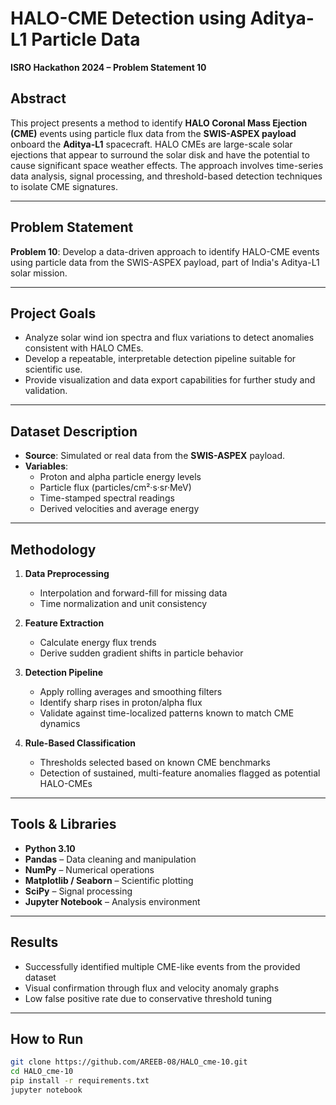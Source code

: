 # HALO-CME Detection using Aditya-L1 Particle Data  
**ISRO Hackathon 2024 – Problem Statement 10**

## Abstract
This project presents a method to identify **HALO Coronal Mass Ejection (CME)** events using particle flux data from the **SWIS-ASPEX payload** onboard the **Aditya-L1** spacecraft. HALO CMEs are large-scale solar ejections that appear to surround the solar disk and have the potential to cause significant space weather effects. The approach involves time-series data analysis, signal processing, and threshold-based detection techniques to isolate CME signatures.

---

## Problem Statement
**Problem 10**: Develop a data-driven approach to identify HALO-CME events using particle data from the SWIS-ASPEX payload, part of India's Aditya-L1 solar mission.

---

## Project Goals
- Analyze solar wind ion spectra and flux variations to detect anomalies consistent with HALO CMEs.
- Develop a repeatable, interpretable detection pipeline suitable for scientific use.
- Provide visualization and data export capabilities for further study and validation.

---

## Dataset Description
- **Source**: Simulated or real data from the **SWIS-ASPEX** payload.
- **Variables**:
  - Proton and alpha particle energy levels
  - Particle flux (particles/cm²·s·sr·MeV)
  - Time-stamped spectral readings
  - Derived velocities and average energy

---

## Methodology

1. **Data Preprocessing**
   - Interpolation and forward-fill for missing data
   - Time normalization and unit consistency

2. **Feature Extraction**
   - Calculate energy flux trends
   - Derive sudden gradient shifts in particle behavior

3. **Detection Pipeline**
   - Apply rolling averages and smoothing filters
   - Identify sharp rises in proton/alpha flux
   - Validate against time-localized patterns known to match CME dynamics

4. **Rule-Based Classification**
   - Thresholds selected based on known CME benchmarks
   - Detection of sustained, multi-feature anomalies flagged as potential HALO-CMEs

---

## Tools & Libraries
- **Python 3.10**
- **Pandas** – Data cleaning and manipulation  
- **NumPy** – Numerical operations  
- **Matplotlib / Seaborn** – Scientific plotting  
- **SciPy** – Signal processing  
- **Jupyter Notebook** – Analysis environment

---

## Results
- Successfully identified multiple CME-like events from the provided dataset
- Visual confirmation through flux and velocity anomaly graphs
- Low false positive rate due to conservative threshold tuning

---

## How to Run

```bash
git clone https://github.com/AREEB-08/HALO_cme-10.git
cd HALO_cme-10
pip install -r requirements.txt
jupyter notebook
